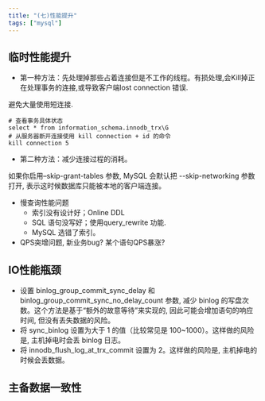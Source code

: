 ```yaml
---
title: "(七)性能提升"
tags: ["mysql"]
---
```



## 临时性能提升

- 第一种方法：先处理掉那些占着连接但是不工作的线程。有损处理,会Kill掉正在处理事务的连接,或导致客户端lost connection 错误.

避免大量使用短连接.

```mysql
# 查看事务具体状态
select * from information_schema.innodb_trx\G
# 从服务器断开连接使用 kill connection + id 的命令
kill connection 5
```



- 第二种方法：减少连接过程的消耗。

如果你启用–skip-grant-tables 参数, MySQL 会默认把 --skip-networking 参数打开, 表示这时候数据库只能被本地的客户端连接。

- 慢查询性能问题
  - 索引没有设计好；Online DDL
  - SQL 语句没写好；使用query_rewrite 功能.
  - MySQL 选错了索引。
- QPS突增问题, 新业务bug? 某个语句QPS暴涨?

## IO性能瓶颈

- 设置 binlog_group_commit_sync_delay 和 binlog_group_commit_sync_no_delay_count 参数, 减少 binlog 的写盘次数。这个方法是基于“额外的故意等待”来实现的, 因此可能会增加语句的响应时间, 但没有丢失数据的风险。
- 将 sync_binlog 设置为大于 1 的值（比较常见是 100~1000）。这样做的风险是, 主机掉电时会丢 binlog 日志。
- 将 innodb_flush_log_at_trx_commit 设置为 2。这样做的风险是, 主机掉电的时候会丢数据。

## 主备数据一致性

